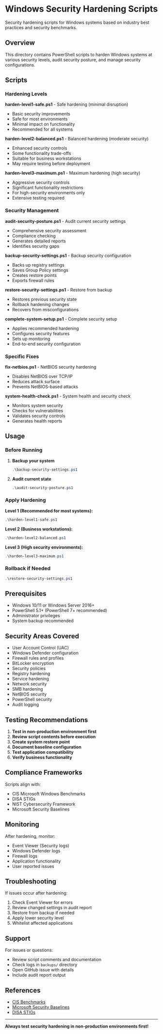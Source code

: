# Windows Security Hardening Scripts

Security hardening scripts for Windows systems based on industry best practices and security benchmarks.

## Overview

This directory contains PowerShell scripts to harden Windows systems at various security levels, audit security posture, and manage security configurations.

## Scripts

### Hardening Levels

**harden-level1-safe.ps1** - Safe hardening (minimal disruption)
- Basic security improvements
- Safe for most environments
- Minimal impact on functionality
- Recommended for all systems

**harden-level2-balanced.ps1** - Balanced hardening (moderate security)
- Enhanced security controls
- Some functionality trade-offs
- Suitable for business workstations
- May require testing before deployment

**harden-level3-maximum.ps1** - Maximum hardening (high security)
- Aggressive security controls
- Significant functionality restrictions
- For high-security environments only
- Extensive testing required

### Security Management

**audit-security-posture.ps1** - Audit current security settings
- Comprehensive security assessment
- Compliance checking
- Generates detailed reports
- Identifies security gaps

**backup-security-settings.ps1** - Backup security configuration
- Backs up registry settings
- Saves Group Policy settings
- Creates restore points
- Exports firewall rules

**restore-security-settings.ps1** - Restore from backup
- Restores previous security state
- Rollback hardening changes
- Recovers from misconfigurations

**complete-system-setup.ps1** - Complete security setup
- Applies recommended hardening
- Configures security features
- Sets up monitoring
- End-to-end security configuration

### Specific Fixes

**fix-netbios.ps1** - NetBIOS security hardening
- Disables NetBIOS over TCP/IP
- Reduces attack surface
- Prevents NetBIOS-based attacks

**system-health-check.ps1** - System health and security check
- Monitors system security
- Checks for vulnerabilities
- Validates security controls
- Generates health reports

## Usage

### Before Running

1. **Backup your system**
   ```powershell
   .\backup-security-settings.ps1
   ```

2. **Audit current state**
   ```powershell
   .\audit-security-posture.ps1
   ```

### Apply Hardening

**Level 1 (Recommended for most systems):**
```powershell
.\harden-level1-safe.ps1
```

**Level 2 (Business workstations):**
```powershell
.\harden-level2-balanced.ps1
```

**Level 3 (High security environments):**
```powershell
.\harden-level3-maximum.ps1
```

### Rollback if Needed

```powershell
.\restore-security-settings.ps1
```

## Prerequisites

- Windows 10/11 or Windows Server 2016+
- PowerShell 5.1+ (PowerShell 7+ recommended)
- Administrator privileges
- System backup recommended

## Security Areas Covered

- User Account Control (UAC)
- Windows Defender configuration
- Firewall rules and profiles
- BitLocker encryption
- Security policies
- Registry hardening
- Service hardening
- Network security
- SMB hardening
- NetBIOS security
- PowerShell security
- Audit logging

## Testing Recommendations

1. **Test in non-production environment first**
2. **Review script contents before execution**
3. **Create system restore point**
4. **Document baseline configuration**
5. **Test application compatibility**
6. **Verify business functionality**

## Compliance Frameworks

Scripts align with:
- CIS Microsoft Windows Benchmarks
- DISA STIGs
- NIST Cybersecurity Framework
- Microsoft Security Baselines

## Monitoring

After hardening, monitor:
- Event Viewer (Security logs)
- Windows Defender logs
- Firewall logs
- Application functionality
- User reported issues

## Troubleshooting

If issues occur after hardening:
1. Check Event Viewer for errors
2. Review changed settings in audit report
3. Restore from backup if needed
4. Apply lower security level
5. Whitelist affected applications

## Support

For issues or questions:
- Review script comments and documentation
- Check logs in `backups/` directory
- Open GitHub issue with details
- Include audit report output

## References

- [CIS Benchmarks](https://www.cisecurity.org/cis-benchmarks/)
- [Microsoft Security Baselines](https://docs.microsoft.com/en-us/windows/security/threat-protection/windows-security-baselines)
- [DISA STIGs](https://public.cyber.mil/stigs/)

---

**Always test security hardening in non-production environments first!**

